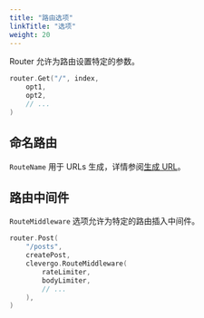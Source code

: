 ```yaml
---
title: "路由选项"
linkTitle: "选项"
weight: 20
---
```


Router 允许为路由设置特定的参数。

```go
router.Get("/", index, 
    opt1, 
    opt2,
    // ...
)
```

## 命名路由

`RouteName` 用于 URLs 生成，详情参阅[生成 URL](/zh/basics/routing/url-generation)。

## 路由中间件

`RouteMiddleware` 选项允许为特定的路由插入中间件。

```go
router.Post(
    "/posts",
    createPost,
    clevergo.RouteMiddleware(
        rateLimiter,
        bodyLimiter,
        // ...
    ),
)
```
